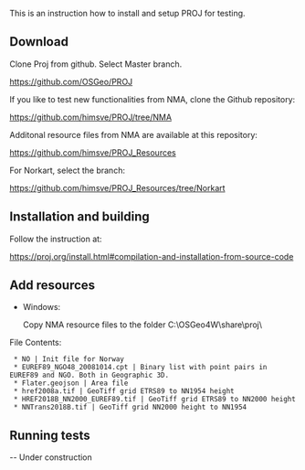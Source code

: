 
This is an instruction how to install and setup PROJ for testing.


## Download

Clone Proj from github. Select Master branch.

https://github.com/OSGeo/PROJ


If you like to test new functionalities from NMA, clone the Github repository:

https://github.com/himsve/PROJ/tree/NMA 


Additonal resource files from NMA are available at this repository:

https://github.com/himsve/PROJ_Resources


For Norkart, select the branch:

https://github.com/himsve/PROJ_Resources/tree/Norkart


## Installation and building

Follow the instruction at:

https://proj.org/install.html#compilation-and-installation-from-source-code



## Add resources

 - Windows:
  
   Copy NMA resource files to the folder C:\OSGeo4W\share\proj\
  
  File Contents:
  
     * NO | Init file for Norway    
     * EUREF89_NGO48_20081014.cpt | Binary list with point pairs in EUREF89 and NGO. Both in Geographic 3D. 
     * Flater.geojson | Area file               
     * href2008a.tif | GeoTiff grid ETRS89 to NN1954 height 
     * HREF2018B_NN2000_EUREF89.tif | GeoTiff grid ETRS89 to NN2000 height 
     * NNTrans2018B.tif | GeoTiff grid NN2000 height to NN1954
    
 
## Running tests

 -- Under construction
 


 
